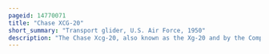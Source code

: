 ```yaml
---
pageid: 14770071
title: "Chase XCG-20"
short_summary: "Transport glider, U.S. Air Force, 1950"
description: "The Chase Xcg-20, also known as the Xg-20 and by the Company Designation Ms-8 Avitruc, was a large Assault Glider developed immediately after World War Ii by the Chase Aircraft Company for the United States Air Force, and was the largest Glider ever built in the United States. The XG-20 did not see production due to a change in USAF requirements, however, it was modified into the successful Fairchild C-123 Provider twin-engined transport aircraft which saw extensive service in the Vietnam War."
---
```

